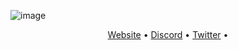 <!--<h3 align="center">
![image](https://cdn.discordapp.com/attachments/938129523784957972/951117026137632828/unknown.png)
</h3> -->

![image](https://cdn.discordapp.com/attachments/938129523784957972/951117026137632828/unknown.png)

<p align = "center">
  <a href = "https://eternity-sint0.xyz">Website</a> •
  <a href = "https://eternity-sint0.xyz">Discord</a> •
  <a href = "https://eternity-sint0.xyz">Twitter</a> •
